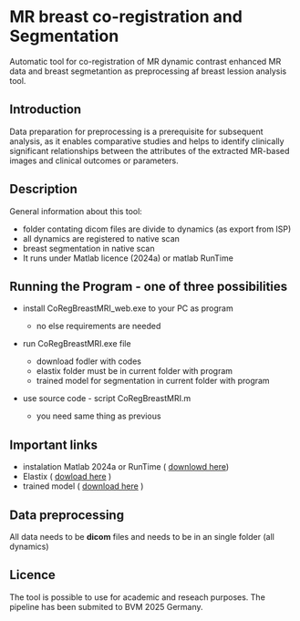# MR breast co-registration and Segmentation
Automatic tool for co-registration of MR dynamic contrast enhanced MR data and breast segmetantion as preprocessing af breast lession analysis tool.

## Introduction
Data preparation for preprocessing is a prerequisite for subsequent analysis, as it enables comparative studies and helps to identify clinically significant relationships between the attributes of the extracted MR-based images and clinical outcomes or parameters.

## Description
General information about this tool:
* folder contating dicom files are divide to dynamics (as export from ISP)
* all dynamics are registered to native scan
* breast segmentation in native scan
* It runs under Matlab licence (2024a) or matlab RunTime


## Running the Program - one of three possibilities
* install CoRegBreastMRI_web.exe to your PC as program 
    * no else requirements are needed

* run CoRegBreastMRI.exe file
    * download fodler with codes
    * elastix folder must be in current folder with program
    * trained model for segmentation in current folder with program

* use source code - script CoRegBreastMRI.m
    * you need same thing as previous

## Important links
* instalation Matlab 2024a or RunTime ( [downlowd here](https://www.mathworks.com/products/compiler/matlab-runtime.html))
* Elastix ( [dowload here](https://elastix.dev/download.php) )
* trained model ( [download here](https://drive.google.com/file/d/1cU1XA0Zj4nbSxnJg43WyU3u7xs6G05Eq/view?usp=drive_link) )

## Data preprocessing
All data needs to be **dicom** files and needs to be in an single folder (all dynamics)

## Licence
The tool is possible to use for academic and reseach purposes. 
The pipeline has been submited to BVM 2025 Germany.